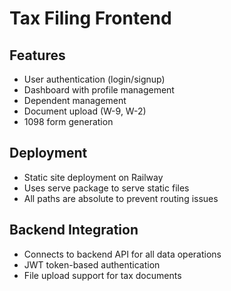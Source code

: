 # Tax Filing Frontend

## Features
- User authentication (login/signup)
- Dashboard with profile management
- Dependent management
- Document upload (W-9, W-2)
- 1098 form generation

## Deployment
- Static site deployment on Railway
- Uses serve package to serve static files
- All paths are absolute to prevent routing issues

## Backend Integration
- Connects to backend API for all data operations
- JWT token-based authentication
- File upload support for tax documents